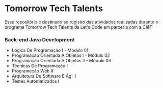 # Tomorrow Tech Talents
Esse repositório é destinado ao registro das atividades realizadas durante o 
programa Tomorrow Tech Talents da Let's Code em parceria com a CI&T

### Back-end Java Development
- Lógica De Programação I - Módulo 01
- Programação Orientada A Objetos I - Módulo 02
- Programação Orientada A Objetos II - Módulo 03
- Técnicas De Programação I
- Programação Web II
- Arquitetura De Software E Ágil I
- Testes Automatizados I
